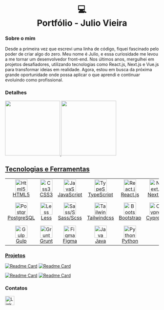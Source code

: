<h1 align="center">
  💻<br>Portfólio - Julio Vieira
</h1>

### Sobre o mim

Desde a primeira vez que escrevi uma linha de código, fiquei fascinado pelo poder de criar algo do zero. Meu nome é Julio, e essa curiosidade me levou a me tornar um desenvolvedor front-end. Nos últimos anos, mergulhei em projetos desafiadores, utilizando tecnologias como React.js, Next.js e Vue.js para transformar ideias em realidade. Agora, estou em busca da próxima grande oportunidade onde possa aplicar o que aprendi e continuar evoluindo como profissional.


### Detalhes

<div>
  <a href="https://github.com/JulioVieiraP"/>
    <img height="180em" src="https://github-readme-stats.vercel.app/api?username=JulioVieiraP&show_icons=true&theme=dark"/>
  <img height="180em" src="https://github-readme-stats.vercel.app/api/top-langs/?username=JulioVieiraP&layout=compact&theme=dark"/>
</div>

## Tecnologias e Ferramentas

<table align="center">
  <tr>
    <!-- Primeira linha -->
    <td align="center" width="120px">
      <img src="https://cdn.jsdelivr.net/gh/devicons/devicon@latest/icons/html5/html5-original.svg" title="Html5" width="40" height="40"/>
      <br>HTML5
    </td>
    <td align="center" width="120px">
      <img src="https://cdn.jsdelivr.net/gh/devicons/devicon@latest/icons/css3/css3-original.svg" title="Css3" width="40" height="40"/>
      <br>CSS3
    </td>
    <td align="center" width="120px">
      <img src="https://cdn.jsdelivr.net/gh/devicons/devicon/icons/javascript/javascript-original.svg" title="JavaScript" width="40" height="40"/>
      <br>JavaScript
    </td>
    <td align="center" width="120px">
      <img src="https://cdn.jsdelivr.net/gh/devicons/devicon/icons/typescript/typescript-original.svg" title="TypeScript" width="40" height="40"/>
      <br>TypeScript
    </td>
    <td align="center" width="120px">
      <img src="https://cdn.jsdelivr.net/gh/devicons/devicon/icons/react/react-original.svg" title="React.js" width="40" height="40"/>
      <br>React.js
    </td>
    <td align="center" width="120px">
      <img src="https://cdn.jsdelivr.net/gh/devicons/devicon/icons/nextjs/nextjs-original.svg" title="Next.js" width="40" height="40"/>
      <br>Next.js
    </td>
    <td align="center" width="120px">
      <img src="https://cdn.jsdelivr.net/gh/devicons/devicon@latest/icons/vuejs/vuejs-original.svg" title="Vue.js" width="40" height="40"/>
      <br>Vue.js
    </td>
    <td align="center" width="120px">
      <img src="https://cdn.jsdelivr.net/gh/devicons/devicon@latest/icons/django/django-plain.svg" title="Django" width="40" height="40"/>
      <br>Django
    </td>
    <td align="center" width="120px">
      <img src="https://cdn.jsdelivr.net/gh/devicons/devicon@latest/icons/djangorest/djangorest-original.svg" title="Django rest framework" width="40" height="40"/>
      <br>DRF
    </td>
    <td align="center" width="120px">
      <img src="https://cdn.jsdelivr.net/gh/devicons/devicon@latest/icons/spring/spring-original.svg" title="Spring" width="40" height="40"/>
      <br>Spring
    </td>
  </tr>
  
  <!-- Segunda linha -->
  <tr>
    <td align="center" width="120px">
      <img src="https://cdn.jsdelivr.net/gh/devicons/devicon/icons/postgresql/postgresql-original.svg" title="PostgreSQL" width="40" height="40"/>
      <br>PostgreSQL
    </td>
    <td align="center" width="120px">
      <img src="https://cdn.jsdelivr.net/gh/devicons/devicon@latest/icons/less/less-plain-wordmark.svg" title="Less" width="40" height="40"/>
      <br>Less
    </td>
    <td align="center" width="120px">
      <img src="https://cdn.jsdelivr.net/gh/devicons/devicon/icons/sass/sass-original.svg" title="Sass/Scss" width="40" height="40"/>
      <br>Sass/Scss
    </td>
    <td align="center" width="120px">
      <img src="https://cdn.jsdelivr.net/gh/devicons/devicon/icons/tailwindcss/tailwindcss-original.svg" title="Tailwindcss" width="40" height="40"/>
      <br>Tailwindcss
    </td>
    <td align="center" width="120px">
      <img src="https://cdn.jsdelivr.net/gh/devicons/devicon@latest/icons/bootstrap/bootstrap-original.svg" title="Bootstrap" width="40" height="40"/>
      <br>Bootstrap
    </td>
    <td align="center" width="120px">
      <img src="https://cdn.jsdelivr.net/gh/devicons/devicon@latest/icons/cypressio/cypressio-original.svg" title="Cypress" width="40" height="40"/>
      <br>Cypress
    </td>
    <td align="center" width="120px">
      <img src="https://cdn.jsdelivr.net/gh/devicons/devicon@latest/icons/jest/jest-plain.svg" title="Jest" width="40" height="40"/>
      <br>Jest
    </td>
    <td align="center" width="120px">
      <img src="https://cdn.jsdelivr.net/gh/devicons/devicon@latest/icons/pytest/pytest-original.svg" title="Pytest" width="40" height="40"/>
      <br>Pytest
    </td>
    <td align="center" width="120px">
      <img src="https://cdn.jsdelivr.net/gh/devicons/devicon/icons/git/git-original.svg" title="Git" width="40" height="40"/>
      <br>Git
    </td>
    <td align="center" width="120px">
      <img src="https://cdn.jsdelivr.net/gh/devicons/devicon@latest/icons/vscode/vscode-original.svg" title="VS Code" width="40" height="40"/>
      <br>VS Code
    </td>
  </tr>
  <tr>
    <td align="center" width="120px">
      <img src="https://cdn.jsdelivr.net/gh/devicons/devicon@latest/icons/gulp/gulp-plain.svg" title="Gulp" width="40" height="40"/>
      <br>Gulp
    </td>
    <td align="center" width="120px">
      <img src="https://cdn.jsdelivr.net/gh/devicons/devicon@latest/icons/grunt/grunt-original.svg" title="Grunt" width="40" height="40"/>
      <br>Grunt
    </td>
    <td align="center" width="120px">
      <img src="https://cdn.jsdelivr.net/gh/devicons/devicon/icons/figma/figma-original.svg" title="Figma" width="40" height="40"/>
      <br>Figma
    </td>
    <td align="center" width="120px">
      <img src="https://cdn.jsdelivr.net/gh/devicons/devicon@latest/icons/java/java-original.svg" title="Java" width="40" height="40"/>
      <br>Java
    </td>
    <td align="center" width="120px">
      <img src="https://cdn.jsdelivr.net/gh/devicons/devicon@latest/icons/python/python-original.svg" title="Python" width="40" height="40"/>
      <br>Python
    </td>
  </tr>
</table>



### Projetos
[![Readme Card](https://github-readme-stats.vercel.app/api/pin/?username=JulioVieiraP&repo=efood&theme=dark)](https://github.com/JulioVieiraP/efood)
[![Readme Card](https://github-readme-stats.vercel.app/api/pin/?username=JulioVieiraP&repo=Make-your-burger&theme=dark)](https://github.com/JulioVieiraP/Make-your-burger)

[![Readme Card](https://github-readme-stats.vercel.app/api/pin/?username=JulioVieiraP&repo=eplay&theme=dark)](https://github.com/JulioVieiraP/eplay)
[![Readme Card](https://github-readme-stats.vercel.app/api/pin/?username=JulioVieiraP&repo=API_Make_your_burger&theme=dark)](https://github.com/JulioVieiraP/API_Make_your_burger)





### Contatos

[<img src='https://img.shields.io/badge/LinkedIn-0077B5?style=for-the-badge&logo=linkedin&logoColor=white' alt='Linkedin' height='30'>](https://www.linkedin.com/in/juliovieirapaixão/)
